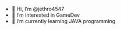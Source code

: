 - 👋 Hi, I’m @jethro4547
- 👀 I’m interested in GameDev
- 🌱 I’m currently learning JAVA programming

<!---
jethro4547/jethro4547 is a ✨ special ✨ repository because its `README.md` (this file) appears on your GitHub profile.
You can click the Preview link to take a look at your changes.
--->
